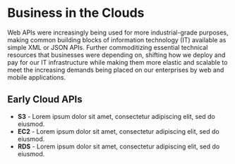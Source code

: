 # Business in the Clouds
Web APIs were increasingly being used for more industrial-grade purposes, making common building blocks of information technology (IT) available as simple XML or JSON APIs. Further commoditizing essential technical resources that businesses were depending on, shifting how we deploy and pay for our IT infrastructure while making them more elastic and scalable to meet the increasing demands being placed on our enterprises by web and mobile applications.

## Early Cloud APIs

- **S3** - Lorem ipsum dolor sit amet, consectetur adipiscing elit, sed do eiusmod.
- **EC2** - Lorem ipsum dolor sit amet, consectetur adipiscing elit, sed do eiusmod.
- **RDS** - Lorem ipsum dolor sit amet, consectetur adipiscing elit, sed do eiusmod.